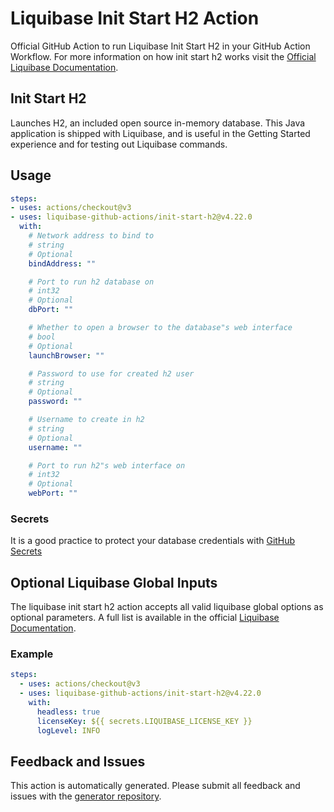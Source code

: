 # Liquibase Init Start H2 Action
Official GitHub Action to run Liquibase Init Start H2 in your GitHub Action Workflow. For more information on how init start h2 works visit the [Official Liquibase Documentation](https://docs.liquibase.com/commands/home.html).
## Init Start H2
Launches H2, an included open source in-memory database. This Java application is shipped with Liquibase, and is useful in the Getting Started experience and for testing out Liquibase commands.
## Usage
```yaml
steps:
- uses: actions/checkout@v3
- uses: liquibase-github-actions/init-start-h2@v4.22.0
  with:
    # Network address to bind to
    # string
    # Optional
    bindAddress: ""

    # Port to run h2 database on
    # int32
    # Optional
    dbPort: ""

    # Whether to open a browser to the database"s web interface
    # bool
    # Optional
    launchBrowser: ""

    # Password to use for created h2 user
    # string
    # Optional
    password: ""

    # Username to create in h2
    # string
    # Optional
    username: ""

    # Port to run h2"s web interface on
    # int32
    # Optional
    webPort: ""

```

### Secrets
It is a good practice to protect your database credentials with [GitHub Secrets](https://docs.github.com/en/actions/security-guides/encrypted-secrets)

## Optional Liquibase Global Inputs
The liquibase init start h2 action accepts all valid liquibase global options as optional parameters. A full list is available in the official [Liquibase Documentation](https://docs.liquibase.com/parameters/command-parameters.html).

### Example
```yaml
steps:
  - uses: actions/checkout@v3
  - uses: liquibase-github-actions/init-start-h2@v4.22.0
    with:
      headless: true
      licenseKey: ${{ secrets.LIQUIBASE_LICENSE_KEY }}
      logLevel: INFO
```

## Feedback and Issues
This action is automatically generated. Please submit all feedback and issues with the [generator repository](https://github.com/liquibase/github-action-generator/issues).
